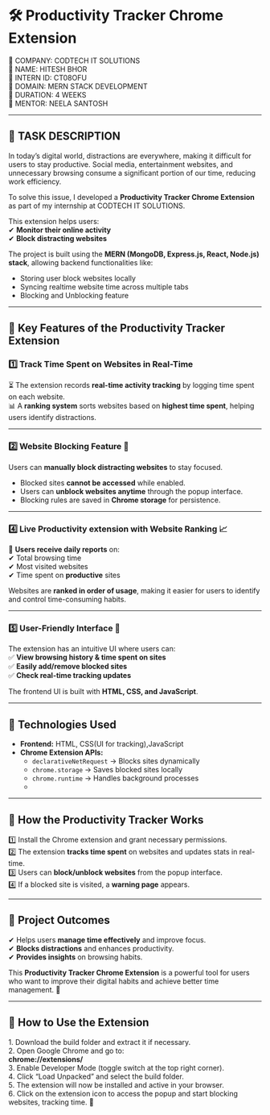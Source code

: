 # 🛠️ Productivity Tracker Chrome Extension  

 🔹 COMPANY: CODTECH IT SOLUTIONS  
 🔹 NAME: HITESH BHOR  
 🔹 INTERN ID: CT08OFU  
 🔹 DOMAIN: MERN STACK DEVELOPMENT  
 🔹 DURATION: 4 WEEKS  
 🔹 MENTOR: NEELA SANTOSH  

---

## 📌 **TASK DESCRIPTION**  

In today’s digital world, distractions are everywhere, making it difficult for users to stay productive. Social media, entertainment websites, and unnecessary browsing consume a significant portion of our time, reducing work efficiency.  

To solve this issue, I developed a **Productivity Tracker Chrome Extension** as part of my internship at CODTECH IT SOLUTIONS.  

This extension helps users:  
✔ **Monitor their online activity**  
✔ **Block distracting websites**    

The project is built using the **MERN (MongoDB, Express.js, React, Node.js) stack**, allowing backend functionalities like:  
- Storing user block websites locally  
- Syncing realtime website time across multiple tabs  
- Blocking and Unblocking feature  

---

## 🔹 **Key Features of the Productivity Tracker Extension**  

### **1️⃣ Track Time Spent on Websites in Real-Time**  
⏳ The extension records **real-time activity tracking** by logging time spent on each website.  
📊 A **ranking system** sorts websites based on **highest time spent**, helping users identify distractions.  

---

### **2️⃣ Website Blocking Feature 🚫**  
Users can **manually block distracting websites** to stay focused.  
- Blocked sites **cannot be accessed** while enabled.  
- Users can **unblock websites anytime** through the popup interface.  
- Blocking rules are saved in **Chrome storage** for persistence.  

---

### **4️⃣ Live Productivity extension with Website Ranking 📈**  
📌 **Users receive daily reports** on:  
✔ Total browsing time  
✔ Most visited websites  
✔ Time spent on **productive** sites  

Websites are **ranked in order of usage**, making it easier for users to identify and control time-consuming habits.  

---

### **5️⃣ User-Friendly Interface 🎨**  
The extension has an intuitive UI where users can:  
✅ **View browsing history & time spent on sites**  
✅ **Easily add/remove blocked sites**  
✅ **Check real-time tracking updates**  

The frontend UI is built with **HTML, CSS, and JavaScript**.  

---

## 🔧 **Technologies Used**  
- **Frontend:** HTML, CSS(UI for tracking),JavaScript
- **Chrome Extension APIs:**  
  - `declarativeNetRequest` → Blocks sites dynamically  
  - `chrome.storage` → Saves blocked sites locally  
  - `chrome.runtime` → Handles background processes
  - 
---

## 🚀 **How the Productivity Tracker Works**  
1️⃣ Install the Chrome extension and grant necessary permissions.  
2️⃣ The extension **tracks time spent** on websites and updates stats in real-time.  
3️⃣ Users can **block/unblock websites** from the popup interface.  
4️⃣ If a blocked site is visited, a **warning page** appears.    

---

## 🎯 **Project Outcomes**  
✔ Helps users **manage time effectively** and improve focus.  
✔ **Blocks distractions** and enhances productivity.  
✔ **Provides insights** on browsing habits.  

This **Productivity Tracker Chrome Extension** is a powerful tool for users who want to improve their digital habits and achieve better time management. 🚀  

---

## 📌 **How to Use the Extension**  
1️. Download the build folder and extract it if necessary.  
2️. Open Google Chrome and go to:  
        **chrome://extensions/**  
3️. Enable Developer Mode (toggle switch at the top right corner).  
4️. Click “Load Unpacked” and select the build folder.  
5️. The extension will now be installed and active in your browser.  
6️. Click on the extension icon to access the popup and start blocking websites, tracking time. 🚀  
